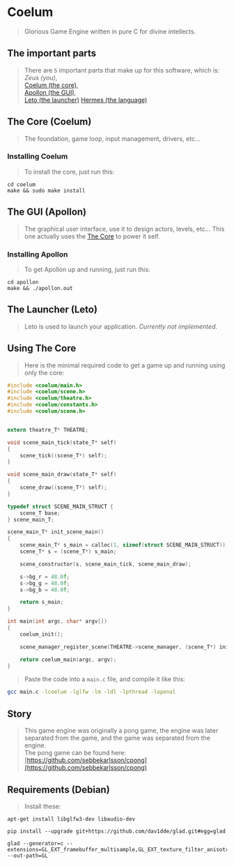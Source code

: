 # Coelum
> Glorious Game Engine written in pure C for divine intellects.

## The important parts
> There are `5` important parts that make up for this software, which is:  
> *Zeus (you)*,  
[Coelum (the core)](./coelum),  
[Apollon (the GUI)](./apollon),  
[Leto (the launcher)](./leto)
[Hermes (the language)](https://github.com/sebbekarlsson/hermes)

## The Core (Coelum)
> The foundation, game loop, input management, drivers, etc...
### Installing Coelum
> To install the core, just run this:

    cd coelum
    make && sudo make install

## The GUI (Apollon)
> The graphical user interface, use it to design actors, levels, etc...
> This one actually uses the [The Core](./src) to power it self.
### Installing Apollon
> To get Apollon up and running, just run this:

    cd apollon
    make && ./apollon.out

## The Launcher (Leto)
> Leto is used to launch your application.
> _Currently not implemented_.

## Using The Core
> Here is the minimal required code to get a game up and running using only
> the core:
```C
#include <coelum/main.h>
#include <coelum/scene.h>
#include <coelum/theatre.h>
#include <coelum/constants.h>
#include <coelum/scene.h>


extern theatre_T* THEATRE;

void scene_main_tick(state_T* self)
{
    scene_tick((scene_T*) self);
}

void scene_main_draw(state_T* self)
{
    scene_draw((scene_T*) self);
}

typedef struct SCENE_MAIN_STRUCT {
    scene_T base;
} scene_main_T;

scene_main_T* init_scene_main()
{
    scene_main_T* s_main = calloc(1, sizeof(struct SCENE_MAIN_STRUCT));
    scene_T* s = (scene_T*) s_main;

    scene_constructor(s, scene_main_tick, scene_main_draw);

    s->bg_r = 48.0f;
    s->bg_g = 48.0f;
    s->bg_b = 48.0f;

    return s_main;
} 

int main(int argc, char* argv[])
{
    coelum_init();

    scene_manager_register_scene(THEATRE->scene_manager, (scene_T*) init_scene_main());

    return coelum_main(argc, argv);
}
```
> Paste the code into a `main.c` file, and compile it like this:
```bash
gcc main.c -lcoelum -lglfw -lm -ldl -lpthread -lopenal
```

## Story
> This game engine was originally a pong game, the engine was later separated
> from the game, and the game was separated from the engine.  
> The pong game can be found here: [https://github.com/sebbekarlsson/cpong](https://github.com/sebbekarlsson/cpong)

## Requirements (Debian)
> Install these:

    apt-get install libglfw3-dev libaudio-dev

    pip install --upgrade git+https://github.com/dav1dde/glad.git#egg=glad

    glad --generator=c --extensions=GL_EXT_framebuffer_multisample,GL_EXT_texture_filter_anisotropic --out-path=GL
